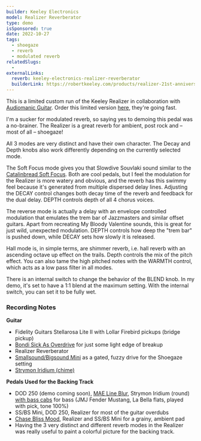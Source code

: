 ```yaml
---
builder: Keeley Electronics
model: Realizer Reverberator
type: demo
isSponsored: true
date: 2022-10-27
tags:
  - shoegaze
  - reverb
  - modulated reverb
relatedSlugs:
  -
externalLinks:
  reverb: keeley-electronics-realizer-reverberator
  builderLink: https://robertkeeley.com/products/realizer-21st-anniversary-edition
---
```


This is a limited custom run of the Keeley Realizer in collaboration with [Audiomanic Guitar](https://audiomanic.org/). Order this limited version [here](https://audiomanic.org/shop-gear/ols/products/keeley-realizer), they're going fast.

I'm a sucker for modulated reverb, so saying yes to demoing this pedal was a no-brainer. The Realizer is a great reverb for ambient, post rock and – most of all – shoegaze!

All 3 modes are very distinct and have their own character. The Decay and Depth knobs also work differently depending on the currently selected mode.

The Soft Focus mode gives you that Slowdive Souvlaki sound similar to the [Catalinbread Soft Focus](/demos/catalinbread-soft-focus). Both are cool pedals, but I feel the modulation for the Realizer is more watery and obvious, and the reverb has this swimmy feel because it's generated from multiple dispersed delay lines. Adjusting the DECAY control changes both decay time of the reverb and feedback for the dual delay. DEPTH controls depth of all 4 chorus voices.

The reverse mode is actually a delay with an envelope controlled modulation that emulates the trem bar of Jazzmasters and similar offset guitars. Apart from recreating My Bloody Valentine sounds, this is great for just wild, unexpected modulation. DEPTH controls how deep the "trem bar" is pushed down, while DECAY sets how slowly it is released.

Hall mode is, in simple terms, are shimmer reverb, i.e. hall reverb with an ascending octave up effect on the trails. Depth controls the mix of the pitch effect. You can also tame the high pitched notes with the WARMTH control, which acts as a low pass filter in all modes.

There is an internal switch to change the behavior of the BLEND knob. In my demo, it's set to have a 1:1 blend at the maximum setting. With the internal switch, you can set it to be fully wet.

### Recording Notes

**Guitar**

- Fidelity Guitars Stellarosa Lite II with Lollar Firebird pickups (bridge pickup)
- [Bondi Sick As Overdrive](/demos/bondi-effects-sick-as-mkiii) for just some light edge of breakup
- Realizer Reverberator
- [Smallsound/Bigsound Mini](/demos/smallsound-bigsound-mini) as a gated, fuzzy drive for the Shoegaze setting
- [Strymon Iridium (chime)](/demos/strymon-iridium)

**Pedals Used for the Backing Track**

- DOD 250 (demo coming soon), [MAE Line Blur](/demos/mask-audio-electronics-line-blur), Strymon Iridium (round) [with bass cabs](/posts/strymon-iridium-bass-ownhammer-ir/) for bass (JMJ Fender Mustang, La Bella flats, played with pick, tone 100%)
- SS/BS Mini, DOD 250, Realizer for most of the guitar overdubs
- [Chase Bliss Mood](/demos/chase-bliss-audio-mood), Realizer and SS/BS Mini for a grainy, ambient pad
- Having the 3 very distinct and different reverb modes in the Realizer was really useful to paint a colorful picture for the backing track.
